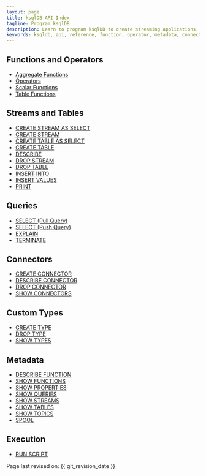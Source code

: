 ```yaml
---
layout: page
title: ksqlDB API Index
tagline: Program ksqlDB 
description: Learn to program ksqlDB to create streaming applications.
keywords: ksqldb, api, reference, function, operator, metadata, connector, query
---
```


Functions and Operators
-----------------------

- [Aggregate Functions](aggregate-functions.md)
- [Operators](operators.md)
- [Scalar Functions](scalar-functions.md)
- [Table Functions](table-functions.md)

Streams and Tables
------------------

- [CREATE STREAM AS SELECT](create-stream-as-select.md)
- [CREATE STREAM](create-stream.md)
- [CREATE TABLE AS SELECT](create-table-as-select.md)
- [CREATE TABLE](create-table.md)
- [DESCRIBE](describe.md)
- [DROP STREAM](drop-stream.md)
- [DROP TABLE](drop-table.md)
- [INSERT INTO](insert-into.md)
- [INSERT VALUES](insert-values.md)
- [PRINT](print.md)


Queries
-------

- [SELECT (Pull Query)](select-pull-query.md)
- [SELECT (Push Query)](select-push-query.md)
- [EXPLAIN](explain.md)
- [TERMINATE](terminate.md)

Connectors
----------

- [CREATE CONNECTOR](create-connector.md)
- [DESCRIBE CONNECTOR](describe-connector.md)
- [DROP CONNECTOR](drop-connector.md)
- [SHOW CONNECTORS](show-connectors.md)

Custom Types
------------

- [CREATE TYPE](create-type.md)
- [DROP TYPE](drop-table.md)
- [SHOW TYPES](show-types.md)

Metadata
--------

- [DESCRIBE FUNCTION](describe-function.md)
- [SHOW FUNCTIONS](show-functions.md)
- [SHOW PROPERTIES](show-properties.md)
- [SHOW QUERIES](show-queries.md)
- [SHOW STREAMS](show-streams.md)
- [SHOW TABLES](show-tables.md)
- [SHOW TOPICS](show-topics.md)
- [SPOOL](spool.md)

Execution
---------

- [RUN SCRIPT](run-script.md)

Page last revised on: {{ git_revision_date }}
